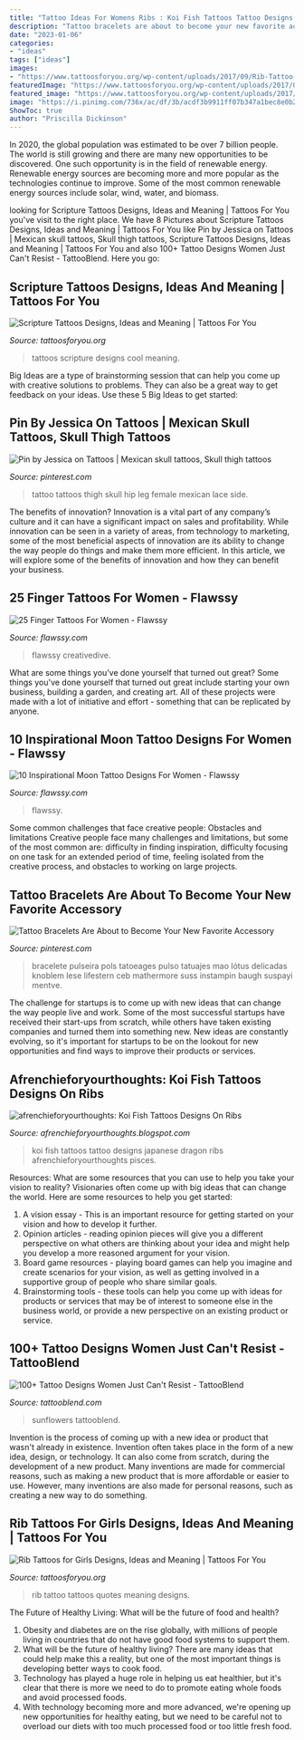 ```yaml
---
title: "Tattoo Ideas For Womens Ribs : Koi Fish Tattoos Tattoo Designs Japanese Dragon Ribs Afrenchieforyourthoughts Pisces"
description: "Tattoo bracelets are about to become your new favorite accessory"
date: "2023-01-06"
categories:
- "ideas"
tags: ["ideas"]
images:
- "https://www.tattoosforyou.org/wp-content/uploads/2017/09/Rib-Tattoo-Quotes-for-Girls.jpg"
featuredImage: "https://www.tattoosforyou.org/wp-content/uploads/2017/09/Rib-Tattoo-Quotes-for-Girls.jpg"
featured_image: "https://www.tattoosforyou.org/wp-content/uploads/2017/09/Rib-Tattoo-Quotes-for-Girls.jpg"
image: "https://i.pinimg.com/736x/ac/df/3b/acdf3b9911ff07b347a1bec8e0b23f51.jpg"
ShowToc: true
author: "Priscilla Dickinson"
---
```



In 2020, the global population was estimated to be over 7 billion people. The world is still growing and there are many new opportunities to be discovered. One such opportunity is in the field of renewable energy. Renewable energy sources are becoming more and more popular as the technologies continue to improve. Some of the most common renewable energy sources include solar, wind, water, and biomass.

	

		
looking for Scripture Tattoos Designs, Ideas and Meaning | Tattoos For You you've visit to the right place. We have 8 Pictures about Scripture Tattoos Designs, Ideas and Meaning | Tattoos For You like Pin by Jessica on Tattoos | Mexican skull tattoos, Skull thigh tattoos, Scripture Tattoos Designs, Ideas and Meaning | Tattoos For You and also 100+ Tattoo Designs Women Just Can&#039;t Resist - TattooBlend. Here you go:
		
    
## Scripture Tattoos Designs, Ideas And Meaning | Tattoos For You

<img loading=lazy src="http://www.tattoosforyou.org/wp-content/uploads/2013/10/Cool-Scripture-Tattoos-767x1024.jpg" onerror="this.onerror=null;this.src='https://tse4.mm.bing.net/th?id=OIP.h6_4QRqBrpKWlQkUgJrrIwHaJ4&amp;pid=15.1';" alt="Scripture Tattoos Designs, Ideas and Meaning | Tattoos For You">

_Source: tattoosforyou.org_

>tattoos scripture designs cool meaning. 

	

Big Ideas are a type of brainstorming session that can help you come up with creative solutions to problems. They can also be a great way to get feedback on your ideas. Use these 5 Big Ideas to get started: 

    
## Pin By Jessica On Tattoos | Mexican Skull Tattoos, Skull Thigh Tattoos

<img loading=lazy src="https://i.pinimg.com/736x/68/c7/57/68c75748627163a06f800bcdd92fc31c.jpg" onerror="this.onerror=null;this.src='https://tse3.mm.bing.net/th?id=OIP.xxBl5qwrOhYGX0fI_XrL7QHaJ4&amp;pid=15.1';" alt="Pin by Jessica on Tattoos | Mexican skull tattoos, Skull thigh tattoos">

_Source: pinterest.com_

>tattoo tattoos thigh skull hip leg female mexican lace side. 

	

The benefits of innovation?
Innovation is a vital part of any company’s culture and it can have a significant impact on sales and profitability. While innovation can be seen in a variety of areas, from technology to marketing, some of the most beneficial aspects of innovation are its ability to change the way people do things and make them more efficient. In this article, we will explore some of the benefits of innovation and how they can benefit your business.

    
## 25 Finger Tattoos For Women - Flawssy

<img loading=lazy src="http://www.flawssy.com/wp-content/uploads/2016/04/Tribal-Finger-Tattoo-Designs.jpg" onerror="this.onerror=null;this.src='https://tse3.mm.bing.net/th?id=OIP.kM3xTqEsf7espG2R7L_ReQHaJ3&amp;pid=15.1';" alt="25 Finger Tattoos For Women - Flawssy">

_Source: flawssy.com_

>flawssy creativedive. 

	

What are some things you’ve done yourself that turned out great?
Some things you've done yourself that turned out great include starting your own business, building a garden, and creating art. All of these projects were made with a lot of initiative and effort - something that can be replicated by anyone.

    
## 10 Inspirational Moon Tattoo Designs For Women - Flawssy

<img loading=lazy src="https://www.flawssy.com/wp-content/uploads/2016/06/Cat-Moon-Tattoo-Design-Women-1.jpg" onerror="this.onerror=null;this.src='https://tse1.mm.bing.net/th?id=OIP.5xTHUZ1MOki1hrPCnYxAmQHaJ4&amp;pid=15.1';" alt="10 Inspirational Moon Tattoo Designs For Women - Flawssy">

_Source: flawssy.com_

>flawssy. 

	

Some common challenges that face creative people: Obstacles and limitations
Creative people face many challenges and limitations, but some of the most common are: difficulty in finding inspiration, difficulty focusing on one task for an extended period of time, feeling isolated from the creative process, and obstacles to working on large projects.

    
## Tattoo Bracelets Are About To Become Your New Favorite Accessory

<img loading=lazy src="https://i.pinimg.com/736x/ac/df/3b/acdf3b9911ff07b347a1bec8e0b23f51.jpg" onerror="this.onerror=null;this.src='https://tse3.mm.bing.net/th?id=OIP.VKFzwvSLluW0XOSCovK6YgHaLH&amp;pid=15.1';" alt="Tattoo Bracelets Are About to Become Your New Favorite Accessory">

_Source: pinterest.com_

>bracelete pulseira pols tatoeages pulso tatuajes mao lótus delicadas knoblem lese lifestern ceb mathermore suss instampin baugh suspayi mentve. 

	

The challenge for startups is to come up with new ideas that can change the way people live and work. Some of the most successful startups have received their start-ups from scratch, while others have taken existing companies and turned them into something new. New ideas are constantly evolving, so it's important for startups to be on the lookout for new opportunities and find ways to improve their products or services.

    
## Afrenchieforyourthoughts: Koi Fish Tattoos Designs On Ribs

<img loading=lazy src="http://4.bp.blogspot.com/-bSM83vHH9PM/TzvV_GRNG_I/AAAAAAAABEQ/P1-twrZxQ_A/s1600/japanese-Koi-Fish-full-Tattoos-For-Girls-1516.jpg" onerror="this.onerror=null;this.src='https://tse2.mm.bing.net/th?id=OIP.DVl5dw-tIc6066ZeIHXnNQAAAA&amp;pid=15.1';" alt="afrenchieforyourthoughts: Koi Fish Tattoos Designs On Ribs">

_Source: afrenchieforyourthoughts.blogspot.com_

>koi fish tattoos tattoo designs japanese dragon ribs afrenchieforyourthoughts pisces. 

	

Resources: What are some resources that you can use to help you take your vision to reality?
Visionaries often come up with big ideas that can change the world. Here are some resources to help you get started: 
1. A vision essay - This is an important resource for getting started on your vision and how to develop it further. 
2. Opinion articles - reading opinion pieces will give you a different perspective on what others are thinking about your idea and might help you develop a more reasoned argument for your vision. 
3. Board game resources - playing board games can help you imagine and create scenarios for your vision, as well as getting involved in a supportive group of people who share similar goals. 
4. Brainstorming tools - these tools can help you come up with ideas for products or services that may be of interest to someone else in the business world, or provide a new perspective on an existing product or service.

    
## 100+ Tattoo Designs Women Just Can&#039;t Resist - TattooBlend

<img loading=lazy src="https://tattooblend.com/wp-content/uploads/2017/03/a7.jpg" onerror="this.onerror=null;this.src='https://tse3.mm.bing.net/th?id=OIP.dZgJg-iIkQMWFacihdY45AHaHX&amp;pid=15.1';" alt="100+ Tattoo Designs Women Just Can&#039;t Resist - TattooBlend">

_Source: tattooblend.com_

>sunflowers tattooblend. 

	

Invention is the process of coming up with a new idea or product that wasn't already in existence. Invention often takes place in the form of a new idea, design, or technology. It can also come from scratch, during the development of a new product. Many inventions are made for commercial reasons, such as making a new product that is more affordable or easier to use. However, many inventions are also made for personal reasons, such as creating a new way to do something.

    
## Rib Tattoos For Girls Designs, Ideas And Meaning | Tattoos For You

<img loading=lazy src="https://www.tattoosforyou.org/wp-content/uploads/2017/09/Rib-Tattoo-Quotes-for-Girls.jpg" onerror="this.onerror=null;this.src='https://tse2.mm.bing.net/th?id=OIP.LVEL17QXIxffVk1HKv2pSQHaJ4&amp;pid=15.1';" alt="Rib Tattoos for Girls Designs, Ideas and Meaning | Tattoos For You">

_Source: tattoosforyou.org_

>rib tattoo tattoos quotes meaning designs. 

	

The Future of Healthy Living: What will be the future of food and health?
1. Obesity and diabetes are on the rise globally, with millions of people living in countries that do not have good food systems to support them. 
2. What will be the future of healthy living? There are many ideas that could help make this a reality, but one of the most important things is developing better ways to cook food. 
3. Technology has played a huge role in helping us eat healthier, but it's clear that there is more we need to do to promote eating whole foods and avoid processed foods. 
4. With technology becoming more and more advanced, we're opening up new opportunities for healthy eating, but we need to be careful not to overload our diets with too much processed food or too little fresh food.

